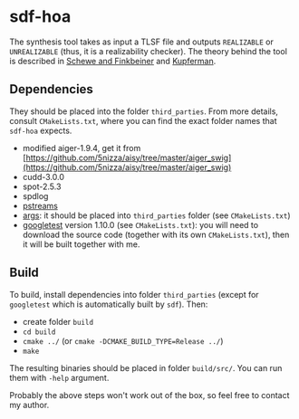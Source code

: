 # sdf-hoa

The synthesis tool takes as input a TLSF file
and outputs `REALIZABLE` or `UNREALIZABLE` (thus, it is a realizability checker).
The theory behind the tool is described in
[Schewe and Finkbeiner](https://www.react.uni-saarland.de/publications/atva07.pdf) and
[Kupferman](http://www.cse.huji.ac.il/~ornak/publications/lics06c.pdf).

## Dependencies
They should be placed into the folder `third_parties`.
From more details, consult `CMakeLists.txt`, where you can find the exact folder names that `sdf-hoa` expects.

- modified aiger-1.9.4, get it from [https://github.com/5nizza/aisy/tree/master/aiger_swig](https://github.com/5nizza/aisy/tree/master/aiger_swig)
- cudd-3.0.0
- spot-2.5.3
- spdlog
- [pstreams](http://pstreams.sourceforge.net/)
- [args](https://github.com/Taywee/args): it should be placed into `third_parties` folder (see `CMakeLists.txt`)
- [googletest](https://github.com/google/googletest) version 1.10.0 (see `CMakeLists.txt`):
  you will need to download the source code (together with its own `CMakeLists.txt`),
  then it will be built together with me.

## Build

To build, install dependencies into folder `third_parties` (except for `googletest` which is automatically built by `sdf`).
Then:

- create folder `build`
- `cd build`
- `cmake ../` (or `cmake -DCMAKE_BUILD_TYPE=Release ../`)
- `make`

The resulting binaries should be placed in folder `build/src/`.
You can run them with `-help` argument.

Probably the above steps won't work out of the box,
so feel free to contact my author.

